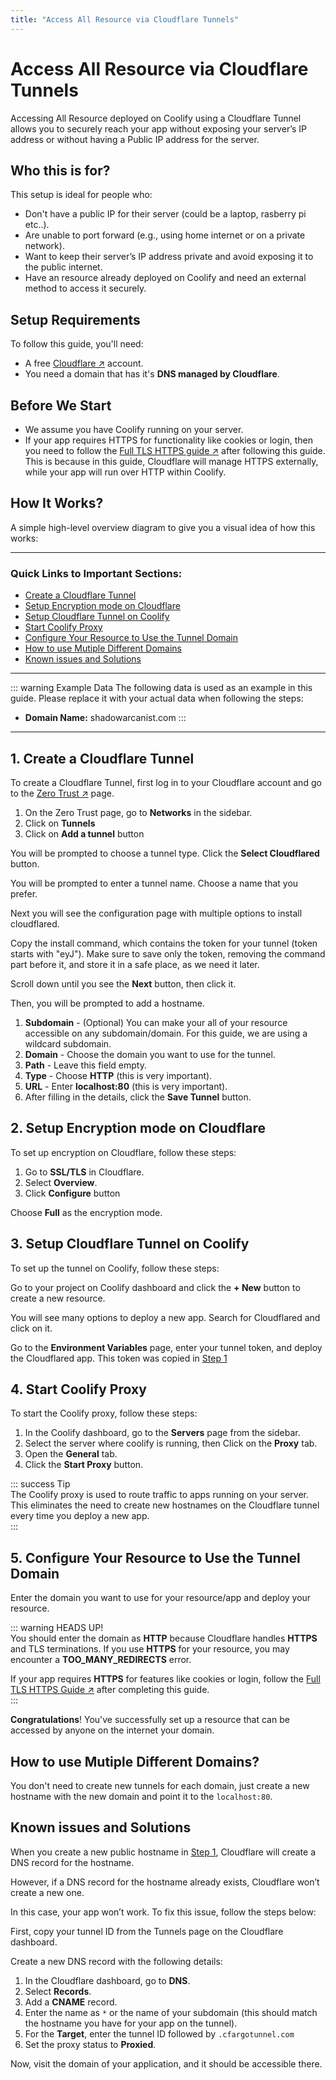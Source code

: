 ```yaml
---
title: "Access All Resource via Cloudflare Tunnels"
---
```


# Access All Resource via Cloudflare Tunnels
Accessing All Resource deployed on Coolify using a Cloudflare Tunnel allows you to securely reach your app without exposing your server’s IP address or without having a Public IP address for the server. 


## Who this is for?
This setup is ideal for people who:

- Don't have a public IP for their server (could be a laptop, rasberry pi etc..).
- Are unable to port forward (e.g., using home internet or on a private network).
- Want to keep their server’s IP address private and avoid exposing it to the public internet.
- Have an resource already deployed on Coolify and need an external method to access it securely.


## Setup Requirements
To follow this guide, you'll need:

- A free [Cloudflare ↗](https://cloudflare.com) account.
- You need a domain that has it's **DNS managed by Cloudflare**.


## Before We Start
- We assume you have Coolify running on your server.
- If your app requires HTTPS for functionality like cookies or login, then you need to follow the [Full TLS HTTPS guide ↗](/knowledge-base/cloudflare/tunnels/full-tls) after following this guide. This is because in this guide, Cloudflare will manage HTTPS externally, while your app will run over HTTP within Coolify.


## How It Works?
A simple high-level overview diagram to give you a visual idea of how this works:

<ZoomableImage src="/docs/images/knowledge-base/cf-tunnel/all-resource/high-level-diagram.webp" />

---

### Quick Links to Important Sections:
- [Create a Cloudflare Tunnel](#_1-create-a-cloudflare-tunnel)
- [Setup Encryption mode on Cloudflare](#_2-setup-encryption-mode-on-cloudflare)
- [Setup Cloudflare Tunnel on Coolify](#_3-setup-cloudflare-tunnel-on-coolify)
- [Start Coolify Proxy](#_4-start-coolify-proxy)
- [Configure Your Resource to Use the Tunnel Domain](#_5-configure-your-resource-to-use-the-tunnel-domain)
- [How to use Mutiple Different Domains](#how-to-use-mutiple-different-domains)
- [Known issues and Solutions](#known-issues-and-solutions)

---

::: warning Example Data
  The following data is used as an example in this guide. Please replace it with your actual data when following the steps:
  
  - **Domain Name:** shadowarcanist.com
:::

---


## 1. Create a Cloudflare Tunnel
To create a Cloudflare Tunnel, first log in to your Cloudflare account and go to the [Zero Trust ↗](https://one.dash.cloudflare.com/) page.

<ZoomableImage src="/docs/images/knowledge-base/cf-tunnel/all-resource/1.webp" />

1. On the Zero Trust page, go to **Networks** in the sidebar.
2. Click on **Tunnels**
3. Click on **Add a tunnel** button

You will be prompted to choose a tunnel type. Click the **Select Cloudflared** button.

<ZoomableImage src="/docs/images/knowledge-base/cf-tunnel/all-resource/2.webp" />

You will be prompted to enter a tunnel name. Choose a name that you prefer.

<ZoomableImage src="/docs/images/knowledge-base/cf-tunnel/all-resource/3.webp" />

Next you will see the configuration page with multiple options to install cloudflared.

<ZoomableImage src="/docs/images/knowledge-base/cf-tunnel/all-resource/4.webp" />

Copy the install command, which contains the token for your tunnel (token starts with "eyJ"). Make sure to save only the token, removing the command part before it, and store it in a safe place, as we need it later.

<ZoomableImage src="/docs/images/knowledge-base/cf-tunnel/all-resource/5.webp" />

Scroll down until you see the **Next** button, then click it.

Then, you will be prompted to add a hostname.

<ZoomableImage src="/docs/images/knowledge-base/cf-tunnel/all-resource/6.webp" />

1. **Subdomain** - (Optional) You can make your all of your resource accessible on any subdomain/domain. For this guide, we are using a wildcard subdomain.
2. **Domain** - Choose the domain you want to use for the tunnel.
3. **Path** - Leave this field empty.
4. **Type** - Choose **HTTP** (this is very important).
5. **URL** - Enter **localhost:80** (this is very important).
6. After filling in the details, click the **Save Tunnel** button.


## 2. Setup Encryption mode on Cloudflare
To set up encryption on Cloudflare, follow these steps:

<ZoomableImage src="/docs/images/knowledge-base/cf-tunnel/all-resource/15.webp" />

1. Go to **SSL/TLS** in Cloudflare.
2. Select **Overview**.
3. Click **Configure** button

<ZoomableImage src="/docs/images/knowledge-base/cf-tunnel/all-resource/16.webp" />

Choose **Full** as the encryption mode.


## 3. Setup Cloudflare Tunnel on Coolify
To set up the tunnel on Coolify, follow these steps:

<ZoomableImage src="/docs/images/knowledge-base/cf-tunnel/all-resource/7.webp" />

Go to your project on Coolify dashboard and click the **+ New** button to create a new resource.

<ZoomableImage src="/docs/images/knowledge-base/cf-tunnel/all-resource/8.webp" />

You will see many options to deploy a new app. Search for Cloudflared and click on it.

<ZoomableImage src="/docs/images/knowledge-base/cf-tunnel/all-resource/9.webp" />

Go to the **Environment Variables** page, enter your tunnel token, and deploy the Cloudflared app. This token was copied in [Step 1](#_1-create-a-cloudflare-tunnel)


## 4. Start Coolify Proxy
To start the Coolify proxy, follow these steps:

<ZoomableImage src="/docs/images/knowledge-base/cf-tunnel/all-resource/10.webp" />

1. In the Coolify dashboard, go to the **Servers** page from the sidebar.  
2. Select the server where coolify is running, then Click on the **Proxy** tab.  
3. Open the **General** tab.  
4. Click the **Start Proxy** button.  

::: success Tip  
  The Coolify proxy is used to route traffic to apps running on your server. This eliminates the need to create new hostnames on the Cloudflare tunnel every time you deploy a new app.  
:::

## 5. Configure Your Resource to Use the Tunnel Domain
Enter the domain you want to use for your resource/app and deploy your resource.

<ZoomableImage src="/docs/images/knowledge-base/cf-tunnel/all-resource/11.webp" />

::: warning HEADS UP!  
  You should enter the domain as **HTTP** because Cloudflare handles **HTTPS** and TLS terminations. If you use **HTTPS** for your resource, you may encounter a **TOO_MANY_REDIRECTS** error.  

  If your app requires **HTTPS** for features like cookies or login, follow the [Full TLS HTTPS Guide ↗](/knowledge-base/cloudflare/tunnels/full-tls) after completing this guide.  
:::

**Congratulations**! You've successfully set up a resource that can be accessed by anyone on the internet your domain.


## How to use Mutiple Different Domains?
You don't need to create new tunnels for each domain, just create a new hostname with the new domain and point it to the `localhost:80`.

<ZoomableImage src="/docs/images/knowledge-base/cf-tunnel/all-resource/12.webp" />


## Known issues and Solutions
When you create a new public hostname in [Step 1](#_1-create-a-cloudflare-tunnel), Cloudflare will create a DNS record for the hostname. 

However, if a DNS record for the hostname already exists, Cloudflare won’t create a new one. 

In this case, your app won’t work. To fix this issue, follow the steps below:

<ZoomableImage src="/docs/images/knowledge-base/cf-tunnel/all-resource/13.webp" />

First, copy your tunnel ID from the Tunnels page on the Cloudflare dashboard.

<ZoomableImage src="/docs/images/knowledge-base/cf-tunnel/all-resource/14.webp" />

Create a new DNS record with the following details:

1. In the Cloudflare dashboard, go to **DNS**.
2. Select **Records**.
3. Add a **CNAME** record.
4. Enter the name as `*` or the name of your subdomain (this should match the hostname you have for your app on the tunnel).
5. For the **Target**, enter the tunnel ID followed by `.cfargotunnel.com`
6. Set the proxy status to **Proxied**.

Now, visit the domain of your application, and it should be accessible there.